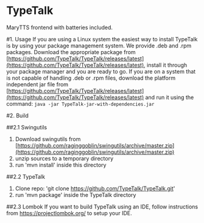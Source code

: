 # TypeTalk
MaryTTS frontend with batteries included.

#1. Usage
If you are using a Linux system the easiest way to install TypeTalk is by using your package management system. We provide .deb and .rpm packages. Download the appropriate package from [https://github.com/TypeTalk/TypeTalk/releases/latest](https://github.com/TypeTalk/TypeTalk/releases/latest), install it through your package manager and you are ready to go. If you are on a system that is not capable of handling .deb or .rpm files, download the platform independent jar file from [https://github.com/TypeTalk/TypeTalk/releases/latest](https://github.com/TypeTalk/TypeTalk/releases/latest) and run it using the command: `java -jar TypeTalk-jar-with-dependencies.jar`

#2. Build

##2.1 Swingutils
1. Download swingutils from [https://github.com/raginggoblin/swingutils/archive/master.zip](https://github.com/raginggoblin/swingutils/archive/master.zip)
2. unzip sources to a temporary directory
3. run 'mvn install' inside this directory

##2.2 TypeTalk
1. Clone repo: 'git clone https://github.com/TypeTalk/TypeTalk.git'
2. run 'mvn package' inside the TypeTalk directory

##2.3 Lombok
If you want to build TypeTalk using an IDE, follow instructions from https://projectlombok.org/ to setup your IDE.




